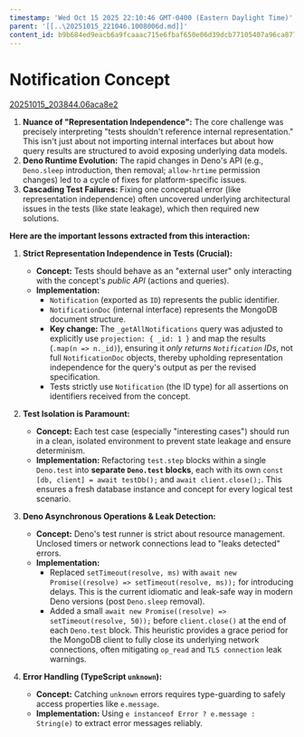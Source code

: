 ```yaml
---
timestamp: 'Wed Oct 15 2025 22:10:46 GMT-0400 (Eastern Daylight Time)'
parent: '[[..\20251015_221046.1008006d.md]]'
content_id: b9b684ed9eacb6a9fcaaac715e6fbaf650e06d39dcb77105407a96ca8776b79f
---
```


# Notification Concept

[20251015\_203844.06aca8e2](../context/design/concepts/Notification/testing.md/20251015_203844.06aca8e2.md)

1. **Nuance of "Representation Independence":** The core challenge was precisely interpreting "tests shouldn't reference internal representation." This isn't just about not importing internal interfaces but about how query results are structured to avoid exposing underlying data models.
2. **Deno Runtime Evolution:** The rapid changes in Deno's API (e.g., `Deno.sleep` introduction, then removal; `allow-hrtime` permission changes) led to a cycle of fixes for platform-specific issues.
3. **Cascading Test Failures:** Fixing one conceptual error (like representation independence) often uncovered underlying architectural issues in the tests (like state leakage), which then required new solutions.

**Here are the important lessons extracted from this interaction:**

1. **Strict Representation Independence in Tests (Crucial):**
   * **Concept:** Tests should behave as an "external user" only interacting with the concept's *public API* (actions and queries).
   * **Implementation:**
     * `Notification` (exported as `ID`) represents the public identifier.
     * `NotificationDoc` (internal interface) represents the MongoDB document structure.
     * **Key change:** The `_getAllNotifications` query was adjusted to explicitly use `projection: { _id: 1 }` and map the results (`.map(n => n._id)`), ensuring it *only returns `Notification` IDs*, not full `NotificationDoc` objects, thereby upholding representation independence for the query's output as per the revised specification.
     * Tests strictly use `Notification` (the ID type) for all assertions on identifiers received from the concept.

2. **Test Isolation is Paramount:**
   * **Concept:** Each test case (especially "interesting cases") should run in a clean, isolated environment to prevent state leakage and ensure determinism.
   * **Implementation:** Refactoring `test.step` blocks within a single `Deno.test` into **separate `Deno.test` blocks**, each with its own `const [db, client] = await testDb();` and `await client.close();`. This ensures a fresh database instance and concept for every logical test scenario.

3. **Deno Asynchronous Operations & Leak Detection:**
   * **Concept:** Deno's test runner is strict about resource management. Unclosed timers or network connections lead to "leaks detected" errors.
   * **Implementation:**
     * Replaced `setTimeout(resolve, ms)` with `await new Promise((resolve) => setTimeout(resolve, ms));` for introducing delays. This is the current idiomatic and leak-safe way in modern Deno versions (post `Deno.sleep` removal).
     * Added a small `await new Promise((resolve) => setTimeout(resolve, 50));` before `client.close()` at the end of each `Deno.test` block. This heuristic provides a grace period for the MongoDB client to fully close its underlying network connections, often mitigating `op_read` and `TLS connection` leak warnings.

4. **Error Handling (TypeScript `unknown`):**
   * **Concept:** Catching `unknown` errors requires type-guarding to safely access properties like `e.message`.
   * **Implementation:** Using `e instanceof Error ? e.message : String(e)` to extract error messages reliably.
